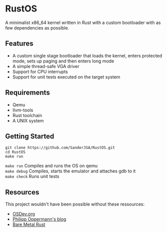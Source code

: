 # RustOS

A minimalist x86_64 kernel written in Rust with a custom bootloader with as few dependencies as possible.

## Features

- A custom single stage bootloader that loads the kernel, enters protected mode, sets up paging and then enters long mode
- A simple thread-safe VGA driver
- Support for CPU interrupts
- Support for unit tests executed on the target system

## Requirements

- Qemu
- llvm-tools
- Rust toolchain
- A UNIX system

## Getting Started

```
git clone https://github.com/SanderJSA/RustOS.git
cd RustOS
make run
```

`make run` Compiles and runs the OS on qemu  
`make debug` Compiles, starts the emulator and attaches gdb to it  
`make check` Runs unit tests  

## Resources

This project wouldn't have been possible without these ressources:
- [OSDev.org](wiki.osdev.org)
- [Philipp Oppermann's blog](os.phil-opp.com)
- [Bare Metal Rust](randomhacks.net/bare-metal-rust)
